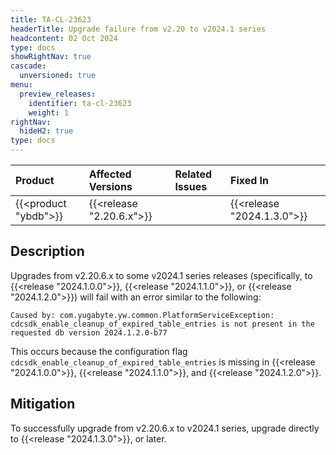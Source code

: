 ```yaml
---
title: TA-CL-23623
headerTitle: Upgrade failure from v2.20 to v2024.1 series
headcontent: 02 Oct 2024
type: docs
showRightNav: true
cascade:
  unversioned: true
menu:
  preview_releases:
    identifier: ta-cl-23623
    weight: 1
rightNav:
  hideH2: true
type: docs
---
```


|          Product           |  Affected Versions  |  Related Issues   | Fixed In |
| :------------------------- | :------------------ | :---------------- | :------- |
| {{<product "ybdb">}}       | {{<release "2.20.6.x">}} | | {{<release "2024.1.3.0">}} |

## Description

Upgrades from v2.20.6.x to some v2024.1 series releases (specifically, to {{<release "2024.1.0.0">}}, {{<release "2024.1.1.0">}}, or {{<release "2024.1.2.0">}}) will fail with an error similar to the following:

```output
Caused by: com.yugabyte.yw.common.PlatformServiceException: cdcsdk_enable_cleanup_of_expired_table_entries is not present in the requested db version 2024.1.2.0-b77
```

This occurs because the configuration flag `cdcsdk_enable_cleanup_of_expired_table_entries` is missing in {{<release "2024.1.0.0">}}, {{<release "2024.1.1.0">}}, and {{<release "2024.1.2.0">}}.

## Mitigation

To successfully upgrade from v2.20.6.x to v2024.1 series, upgrade directly to {{<release "2024.1.3.0">}}, or later.
